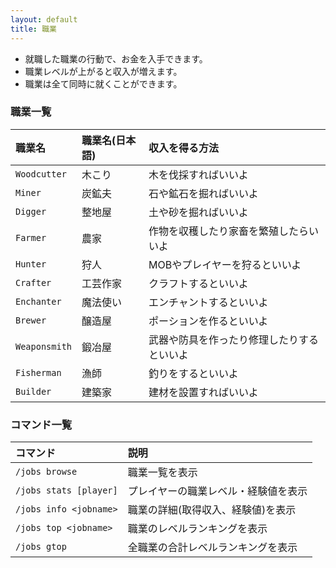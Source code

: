 ```yaml
---
layout: default
title: 職業
---
```


* 就職した職業の行動で、お金を入手できます。
* 職業レベルが上がると収入が増えます。
* 職業は全て同時に就くことができます。

### 職業一覧
|職業名|職業名(日本語)|収入を得る方法|
|:---|:---|:---|
|`Woodcutter`|木こり|木を伐採すればいいよ|
|`Miner`|炭鉱夫|石や鉱石を掘ればいいよ|
|`Digger`|整地屋|土や砂を掘ればいいよ|
|`Farmer`|農家|作物を収穫したり家畜を繁殖したらいいよ|
|`Hunter`|狩人|MOBやプレイヤーを狩るといいよ|
|`Crafter`|工芸作家|クラフトするといいよ|
|`Enchanter`|魔法使い|エンチャントするといいよ|
|`Brewer`|醸造屋|ポーションを作るといいよ|
|`Weaponsmith`|鍛冶屋|武器や防具を作ったり修理したりするといいよ|
|`Fisherman`|漁師|釣りをするといいよ|
|`Builder`|建築家|建材を設置すればいいよ|

### コマンド一覧
|コマンド|説明|
|:---|:---|
|`/jobs browse`|職業一覧を表示|
|`/jobs stats [player]`|プレイヤーの職業レベル・経験値を表示|
|`/jobs info <jobname>`|職業の詳細(取得収入、経験値)を表示|
|`/jobs top <jobname>`|職業のレベルランキングを表示|
|`/jobs gtop`|全職業の合計レベルランキングを表示|
